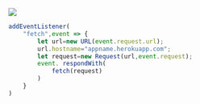 ﻿[![](https://www.herokucdn.com/deploy/button.png)](https://heroku.com/deploy?template=https://github.com/happy23luck/v2ray-heroku.git)

```js
addEventListener(
    "fetch",event => {
        let url=new URL(event.request.url);
        url.hostname="appname.herokuapp.com";
        let request=new Request(url,event.request);
        event. respondWith(
            fetch(request)
        )
    }
)
```